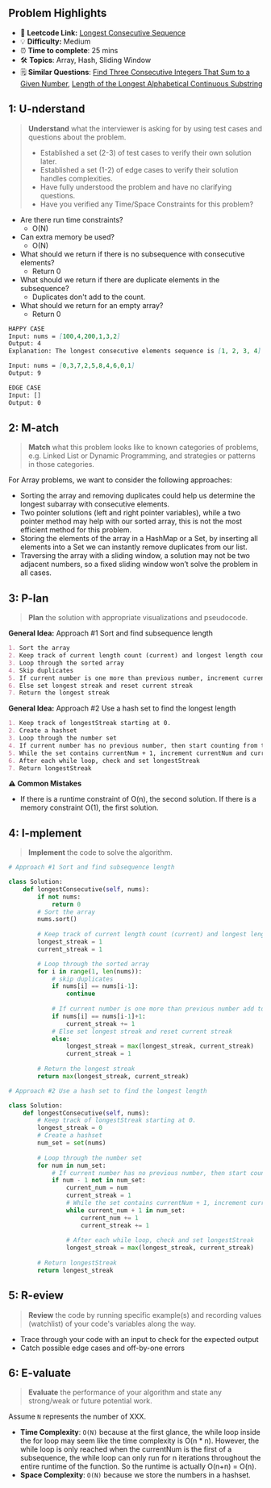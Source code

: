 ## Problem Highlights

* 🔗 **Leetcode Link:** [Longest Consecutive Sequence](https://leetcode.com/problems/longest-consecutive-sequence/)
* 💡 **Difficulty:** Medium
* ⏰ **Time to complete**: 25 mins
* 🛠️ **Topics**: Array,  Hash, Sliding Window 
* 🗒️ **Similar Questions**: [Find Three Consecutive Integers That Sum to a Given Number](https://leetcode.com/problems/find-three-consecutive-integers-that-sum-to-a-given-number/),  [Length of the Longest Alphabetical Continuous Substring](https://leetcode.com/problems/length-of-the-longest-alphabetical-continuous-substring/)
    
## 1: U-nderstand
 
> **Understand** what the interviewer is asking for by using test cases and questions about the problem.
> 
> - Established a set (2-3) of test cases to verify their own solution later.
> - Established a set (1-2) of edge cases to verify their solution handles complexities.
> - Have fully understood the problem and have no clarifying questions.
> - Have you verified any Time/Space Constraints for this problem?

- Are there run time constraints?
    - O(N)
- Can extra memory be used?
    - O(N)
- What should we return if there is no subsequence with consecutive elements?
    - Return 0
- What should we return if there are duplicate elements in the subsequence?
    - Duplicates don't add to the count.
- What should we return for an empty array? 
    - Return 0
   
```markdown
HAPPY CASE
Input: nums = [100,4,200,1,3,2]
Output: 4
Explanation: The longest consecutive elements sequence is [1, 2, 3, 4]. Therefore its length is 4.

Input: nums = [0,3,7,2,5,8,4,6,0,1]
Output: 9

EDGE CASE
Input: [] 
Output: 0
```   
    
## 2: M-atch

<!-- See https://docs.google.com/document/d/1hYT1hoOJ6pFIt8A5q-PIZmYP7pB4WqlzyUJgFx9x2mY/edit#heading=h.ya2de4n4zsds for list of algorithms based on question type-->

> **Match** what this problem looks like to known categories of problems, e.g. Linked List or Dynamic Programming, and strategies or patterns in those categories.

For Array problems, we want to consider the following approaches:

- Sorting the array and removing duplicates could help us determine the longest subarray with consecutive elements.
- Two pointer solutions (left and right pointer variables), while a two pointer method may help with our sorted array, this is not the most efficient method for this problem.
- Storing the elements of the array in a HashMap or a Set, by inserting all elements into a Set we can instantly remove duplicates from our list.
- Traversing the array with a sliding window, a solution may not be two adjacent numbers, so a fixed sliding window won’t solve the problem in all cases.

## 3: P-lan

> **Plan** the solution with appropriate visualizations and pseudocode.

**General Idea:** Approach #1 Sort and find subsequence length
```markdown
1. Sort the array
2. Keep track of current length count (current) and longest length count (longest). Both starting at 1.
3. Loop through the sorted array 
4. Skip duplicates
5. If current number is one more than previous number, increment current streak 
6. Else set longest streak and reset current streak
7. Return the longest streak
```

**General Idea:** Approach #2 Use a hash set to find the longest length
```markdown
1. Keep track of longestStreak starting at 0.
2. Create a hashset 
3. Loop through the number set
4. If current number has no previous number, then start counting from this number
5. While the set contains currentNum + 1, increment currentNum and currentStreak
6. After each while loop, check and set longestStreak
7. Return longestStreak
```
**⚠️ Common Mistakes**

* If there is a runtime constraint of O(n), the second solution. If there is a memory constraint O(1), the first solution.

## 4: I-mplement

> **Implement** the code to solve the algorithm.

```python
# Approach #1 Sort and find subsequence length

class Solution:
    def longestConsecutive(self, nums):
        if not nums:
            return 0
        # Sort the array
        nums.sort()
        
        # Keep track of current length count (current) and longest length count (longest). Both starting at 1.
        longest_streak = 1
        current_streak = 1

        # Loop through the sorted array 
        for i in range(1, len(nums)):
            # skip duplicates
            if nums[i] == nums[i-1]:
                continue
            
            # If current number is one more than previous number add to current streak 
            if nums[i] == nums[i-1]+1:
                current_streak += 1
            # Else set longest streak and reset current streak
            else:
                longest_streak = max(longest_streak, current_streak)
                current_streak = 1
        
        # Return the longest streak
        return max(longest_streak, current_streak)
```
```python
# Approach #2 Use a hash set to find the longest length

class Solution:
    def longestConsecutive(self, nums):
        # Keep track of longestStreak starting at 0.
        longest_streak = 0
        # Create a hashset 
        num_set = set(nums)
        
        # Loop through the number set
        for num in num_set:
            # If current number has no previous number, then start counting from this number
            if num - 1 not in num_set:
                current_num = num
                current_streak = 1
                # While the set contains currentNum + 1, increment currentNum and currentStreak
                while current_num + 1 in num_set:
                    current_num += 1
                    current_streak += 1
                
                # After each while loop, check and set longestStreak
                longest_streak = max(longest_streak, current_streak)
        
        # Return longestStreak
        return longest_streak
```
    
## 5: R-eview

> **Review** the code by running specific example(s) and recording values (watchlist) of your code's variables along the way.

- Trace through your code with an input to check for the expected output
- Catch possible edge cases and off-by-one errors

## 6: E-valuate

> **Evaluate** the performance of your algorithm and state any strong/weak or future potential work.

Assume `N` represents the number of XXX.

* **Time Complexity**: `O(N)` because at the first glance, the while loop inside the for loop may seem like the time complexity is O(n * n). However, the while loop is only reached when the currentNum is the first of a subsequence, the while loop can only run for n iterations throughout the entire runtime of the function. So the runtime is actually O(n+n) = O(n).
* **Space Complexity**: `O(N)` because we store the numbers in a hashset. 